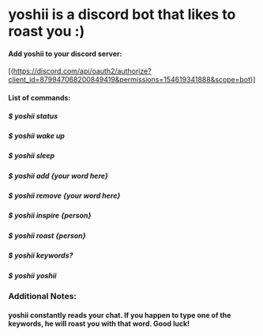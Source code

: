 # yoshii is a discord bot that likes to roast you :)
#### Add yoshii to your discord server:
[(https://discord.com/api/oauth2/authorize?client_id=879947068200849419&permissions=154619341888&scope=bot)]

#### List of commands:
##### $ yoshii status
##### $ yoshii wake up
##### $ yoshii sleep
##### $ yoshii add {your word here}
##### $ yoshii remove {your word here}
##### $ yoshii inspire {person}
##### $ yoshii roast {person}
##### $ yoshii keywords?
##### $ yoshii yoshii

### Additional Notes:
#### yoshii constantly reads your chat. If you happen to type one of the keywords, he will roast you with that word. Good luck!